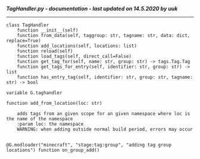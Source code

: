 ***TagHandler.py - documentation - last updated on 14.5.2020 by uuk***
___

    class TagHandler
        function __init__(self)
        function from_data(self, taggroup: str, tagname: str, data: dict, replace=True)
        function add_locations(self, locations: list)
        function reload(self)
        function load_tags(self, direct_call=False)
        function get_tag_for(self, name: str, group: str) -> tags.Tag.Tag
        function get_tags_for_entry(self, identifier: str, group: str) -> list
        function has_entry_tag(self, identifier: str, group: str, tagname: str) -> bool

    variable G.taghandler

    function add_from_location(loc: str)
        
        adds tags from an given scope for an given namespace where loc is the name of the namespace
        :param loc: the namespace
        WARNING: when adding outside normal build period, errors may occur
        

    @G.modloader("minecraft", "stage:tag:group", "adding tag group locations") function on_group_add()